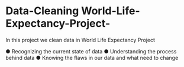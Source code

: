 # Data-Cleaning World-Life-Expectancy-Project-
In this project we clean data in World Life Expectancy Project

●	Recognizing the current state of data
●	Understanding the process behind data
●	Knowing the flaws in our data and what need to change

